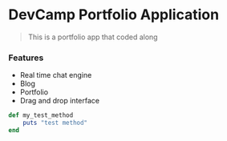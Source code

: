 # DevCamp Portfolio Application

>This is a portfolio app that coded along 

### Features
- Real time chat engine
- Blog
- Portfolio
- Drag and drop interface

```ruby
def my_test_method 
    puts "test method"
end
```

